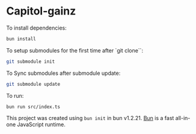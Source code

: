# Capitol-gainz

To install dependencies:
```bash
bun install
```

To setup submodules for the first time after `git clone``:
```bash
git submodule init
```

To Sync submodules after submodule update:
```bash
git submodule update
```

To run:
```bash
bun run src/index.ts
```
This project was created using `bun init` in bun v1.2.21. [Bun](https://bun.com) is a fast all-in-one JavaScript runtime.

